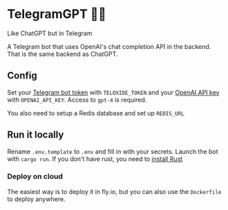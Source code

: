 # TelegramGPT 🤖💬

Like ChatGPT but in Telegram

A Telegram bot that uses OpenAI's chat completion API in the backend. That is the same backend as ChatGPT.

## Config

Set your [Telegram bot token](https://core.telegram.org/bots/features#creating-a-new-bot) with `TELOXIDE_TOKEN` and your [OpenAI API key](https://platform.openai.com/account/api-keys) with `OPENAI_API_KEY`. Access to `gpt-4` is required.

You also need to setup a Redis database and set up `REDIS_URL`

## Run it locally

Rename `.env.template` to `.env` and fill in with your secrets. Launch the bot with `cargo run`. If you don't have rust, you need to [install Rust](https://www.rust-lang.org/tools/install)

### Deploy on cloud

The easiest way is to deploy it in fly.io, but you can also use the `Dockerfile` to deploy anywhere.
